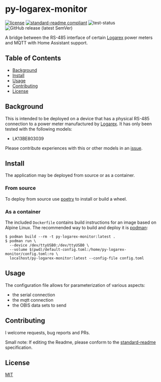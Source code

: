 # py-logarex-monitor

[![license](https://img.shields.io/github/license/weltenwort/py-logarex-monitor?style=flat-square)](LICENSE)
[![standard-readme compliant](https://img.shields.io/badge/readme%20style-standard-brightgreen.svg?style=flat-square)](https://github.com/RichardLitt/standard-readme)
![test-status](https://img.shields.io/github/workflow/status/weltenwort/py-logarex-monitor/Run%20Tests?label=tests&style=flat-square)
![GitHub release (latest SemVer)](https://img.shields.io/github/v/release/weltenwort/py-logarex-monitor?sort=semver&style=flat-square)

A bridge between the RS-485 interface of certain [Logarex] power meters and MQTT with Home Assistant support.

## Table of Contents

- [Background](#background)
- [Install](#install)
- [Usage](#usage)
- [Contributing](#contributing)
- [License](#license)

## Background

This is intended to be deployed on a device that has a physical RS-485 connection to a power meter manufactured by [Logarex]. It has only been tested with the following models:

- LK13BE803039

Please contribute experiences with this or other models in an [issue].

## Install

The application may be deployed from source or as a container.

### From source

To deploy from source use [poetry] to install or build a wheel.

### As a container

The included `Dockerfile` contains build instructions for an image based on Alpine Linux. The recommended way to build and deploy it is [podman]:

```
$ podman build --rm -t py-logarex-monitor:latest .
$ podman run \
  --device /dev/ttyUSB0:/dev/ttyUSB0 \
  --volume $(pwd)/default-config.toml:/home/py-logarex-monitor/config.toml:ro \
  localhost/py-logarex-monitor:latest --config-file config.toml
```

## Usage

The configuration file allows for parameterization of various aspects:

- the serial connection
- the mqtt connection
- the OBIS data sets to send

## Contributing

I welcome requests, bug reports and PRs.

Small note: If editing the Readme, please conform to the [standard-readme](https://github.com/RichardLitt/standard-readme) specification.

## License

[MIT](LICENSE)


[Logarex]: http://www.logarex.cz/en/homepage
[issue]: https://github.com/weltenwort/py-logarex-monitor/issues/new
[poetry]: https://python-poetry.org/
[podman]: https://podman.io/
